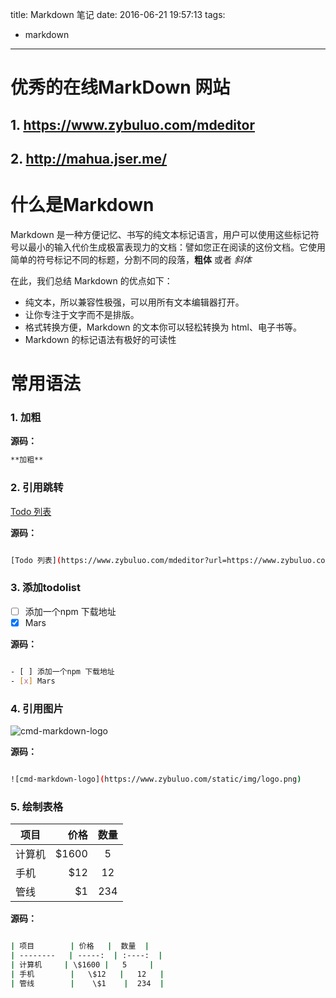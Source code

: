 title: Markdown 笔记
date: 2016-06-21 19:57:13
tags:
  - markdown
---

# 优秀的在线MarkDown 网站

## 1. https://www.zybuluo.com/mdeditor

## 2. http://mahua.jser.me/

# 什么是Markdown

Markdown 是一种方便记忆、书写的纯文本标记语言，用户可以使用这些标记符号以最小的输入代价生成极富表现力的文档：譬如您正在阅读的这份文档。它使用简单的符号标记不同的标题，分割不同的段落，**粗体** 或者 *斜体* 

在此，我们总结 Markdown 的优点如下：

* 纯文本，所以兼容性极强，可以用所有文本编辑器打开。
* 让你专注于文字而不是排版。
* 格式转换方便，Markdown 的文本你可以轻松转换为 html、电子书等。
* Markdown 的标记语法有极好的可读性

<!-- more -->

# 常用语法

### 1. **加粗**

**源码：**

``` bash
**加粗**
```

### 2. 引用跳转

[Todo 列表](https://www.zybuluo.com/mdeditor?url=https://www.zybuluo.com/static/editor/md-help.markdown#13-待办事宜-todo-列表)

**源码：**

``` bash

[Todo 列表](https://www.zybuluo.com/mdeditor?url=https://www.zybuluo.com/static/editor/md-help.markdown#13-待办事宜-todo-列表)

```

###  3. 添加todolist
- [ ] 添加一个npm 下载地址
- [x] Mars

**源码：**

``` bash

- [ ] 添加一个npm 下载地址
- [x] Mars

```

### 4. 引用图片
![cmd-markdown-logo](https://www.zybuluo.com/static/img/logo.png)

**源码：**

``` bash

![cmd-markdown-logo](https://www.zybuluo.com/static/img/logo.png)

```

### 5. 绘制表格

| 项目        | 价格   |  数量  |
| --------   | -----:  | :----:  |
| 计算机     | \$1600 |   5     |
| 手机        |   \$12   |   12   |
| 管线        |    \$1    |  234  |

**源码：**

``` bash

| 项目        | 价格   |  数量  |
| --------   | -----:  | :----:  |
| 计算机     | \$1600 |   5     |
| 手机        |   \$12   |   12   |
| 管线        |    \$1    |  234  |

```